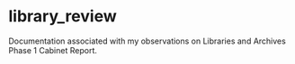 # library_review
Documentation associated with my observations on Libraries and Archives Phase 1 Cabinet Report.

